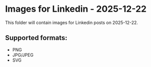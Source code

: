 # Images for Linkedin - 2025-12-22

This folder will contain images for Linkedin posts on 2025-12-22.

## Supported formats:
- PNG
- JPG/JPEG
- SVG

